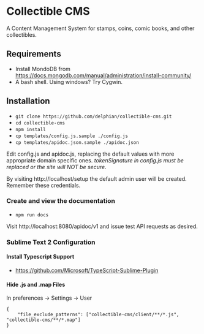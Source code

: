 # Collectible CMS

A Content Management System for stamps, coins, comic books, and other collectibles.

## Requirements

* Install MondoDB from https://docs.mongodb.com/manual/administration/install-community/
* A bash shell. Using windows? Try Cygwin.

## Installation

* `git clone https://github.com/delphian/collectible-cms.git`
* `cd collectible-cms`
* `npm install`
* `cp templates/config.js.sample ./config.js`
* `cp templates/apidoc.json.sample ./apidoc.json`

Edit config.js and apidoc.js, replacing the default values with more appropriate domain specific ones. _tokenSignature in config.js must be replaced or the site will NOT be secure_.

By visiting http://localhost/setup the default admin user will be created. Remember these credentials.

### Create and view the documentation

* `npm run docs`

Visit http://localhost:8080/apidoc/v1 and issue test API requests as desired.

### Sublime Text 2 Configuration

#### Install Typescript Support

* https://github.com/Microsoft/TypeScript-Sublime-Plugin

#### Hide .js and .map Files

In preferences -> Settings -> User

    {
        "file_exclude_patterns": ["collectible-cms/client/**/*.js", "collectible-cms/**/*.map"]
    }
